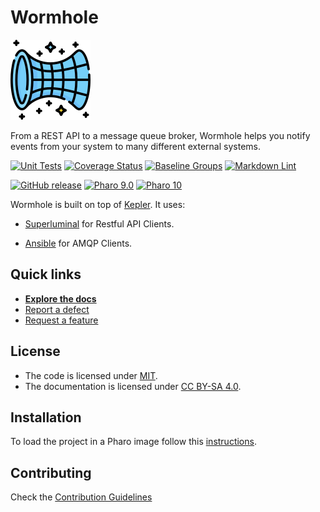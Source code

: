 # Wormhole

![Logo](assets/logos/128x128.png)

From a REST API to a message queue broker, Wormhole helps you notify events from your system to many different external systems.

[![Unit Tests](https://github.com/ezeBalsamo/Wormhole/actions/workflows/unit-tests.yml/badge.svg)](https://github.com/ezeBalsamo/Wormhole/actions/workflows/unit-tests.yml/badge.svg)
[![Coverage Status](https://codecov.io/github/ezeBalsamo/Wormhole/coverage.svg?branch=release-candidate)](https://codecov.io/gh/ezeBalsamo/Wormhole/branch/release-candidate)
[![Baseline Groups](https://github.com/ezeBalsamo/Wormhole/actions/workflows/loading-groups.yml/badge.svg)](https://github.com/ezeBalsamo/Wormhole/actions/workflows/loading-groups.yml)
[![Markdown Lint](https://github.com/ezeBalsamo/Wormhole/actions/workflows/markdown-lint.yml/badge.svg)](https://github.com/ezeBalsamo/Wormhole/actions/workflows/markdown-lint.yml)

[![GitHub release](https://img.shields.io/github/release/ezeBalsamo/Wormhole.svg)](https://github.com/ezeBalsamo/Wormhole/releases/latest)
[![Pharo 9.0](https://img.shields.io/badge/Pharo-9.0-informational)](https://pharo.org)
[![Pharo 10](https://img.shields.io/badge/Pharo-10-informational)](https://pharo.org)

Wormhole is built on top of [Kepler](https://github.com/ba-st/Kepler). It uses:

- [Superluminal](https://github.com/ba-st/Superluminal) for Restful API Clients.

- [Ansible](https://github.com/ba-st/Ansible) for AMQP Clients.

## Quick links

- [**Explore the docs**](docs/README.md)
- [Report a defect](https://github.com/ezeBalsamo/Wormhole/issues/new?labels=Type%3A+Defect)
- [Request a feature](https://github.com/ezeBalsamo/Wormhole/issues/new?labels=Type%3A+Feature)

## License

- The code is licensed under [MIT](LICENSE).
- The documentation is licensed under [CC BY-SA 4.0](http://creativecommons.org/licenses/by-sa/4.0/).

## Installation

To load the project in a Pharo image follow this [instructions](docs/how-to/how-to-load-in-pharo.md).

## Contributing

Check the [Contribution Guidelines](CONTRIBUTING.md)
